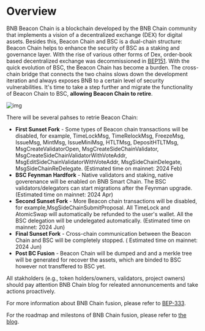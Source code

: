 # Overview

BNB Beacon Chain is a blockchain developed by the BNB Chain community that implements a vision of a decentralized
exchange (DEX) for digital assets. Besides this, Beacon Chain and BSC is a dual-chain structure: Beacon Chain helps to
enhance the security of BSC as a staking and governance layer. With the rise of various other forms of Dex, order-book
based decentralized exchange was decommissioned
in [BEP151](https://github.com/bnb-chain/BEPs/blob/master/BEPs/BEP151.md). With the quick evolution of BSC, the Beacon
Chain has become a burden. The cross-chain bridge that connects the two chains slows down the development iteration and
always exposes BNB to a certain level of security vulnerabilities. It's time to take a step further and migrate the
functionality of Beacon Chain to BSC, **allowing Beacon Chain to retire**.

![img](../assets/bcfusion/phases.png)

There will be several pahses to retrie Beacon Chain:

- **First Sunset Fork** - Some types of Beacon chain transactions will be disabled, for example, TimeLockMsg,
  TimeRelockMsg,
  FreezeMsg, IssueMsg, MintMsg, IssueMiniMsg, HTLTMsg, DepositHTLTMsg, MsgCreateValidatorOpen,
  MsgCreateSideChainValidator, MsgCreateSideChainValidatorWithVoteAddr, MsgEditSideChainValidatorWithVoteAddr,
  MsgSideChainDelegate, MsgSideChainReDelegate. (Estimated time on mainnet: 2024 Feb)
- **BSC Feynman Hardfork** - Native validators and staking, native goverenance will be enabled on BNB Smart Chain.
  The BSC validators/delegators can start migrations after the Feynman upgrade. (Estimated time on mainnet: 2024 Apr)
- **Second Sunset Fork** - More Beacon chain transactions will be disabled, for example,MsgSideChainSubmitProposal. All
  TimeLock and AtomicSwap will automatically be refunded to the user's
  wallet. All the BSC delegation will be undelegated automatically. (Estimated time on mainnet: 2024 Jun)
- **Final Sunset Fork** - Cross-chain communication between the Beacon Chain and BSC will be completely stopped. (
  Estimated time on mainnet: 2024 Jun)
- **Post BC Fusion** - Beacon Chain will be dumped and and a merkle tree will be generated for recover the assets, which
  are binded to BSC however not transffered to BSC yet.

All stakholders (e.g., token holders/owners, validators, project owners) should pay attention BNB Chain blog for
releated annonuncements and take actions proactively.

For more information about BNB Chain fusion, please refer
to [BEP-333](https://github.com/bnb-chain/BEPs/pull/333?ref=bnbchain.ghost.io).

For the roadmap and milestons of BNB Chain fusion, please refer
to [the blog](https://www.bnbchain.org/en/blog/bnb-chain-fusion-roadmap).

